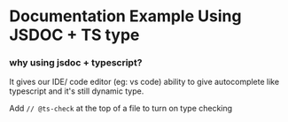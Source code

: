 # Documentation Example Using JSDOC + TS type

### why using jsdoc + typescript?
It gives our IDE/ code editor (eg: vs code) ability to give autocomplete like typescript and it's still dynamic type. 

Add `// @ts-check` at the top of a file to turn on type checking

